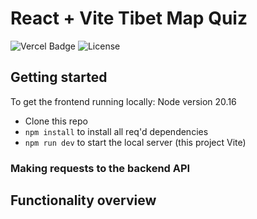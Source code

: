 # React + Vite Tibet Map Quiz
![Vercel Badge](https://deploy-badge.vercel.app/vercel/deploy-badge)
![License](https://img.shields.io/badge/license-MIT-blue)

## Getting started

To get the frontend running locally:
Node version 20.16

- Clone this repo
- `npm install` to install all req'd dependencies
- `npm run dev` to start the local server (this project Vite)

### Making requests to the backend API


## Functionality overview

